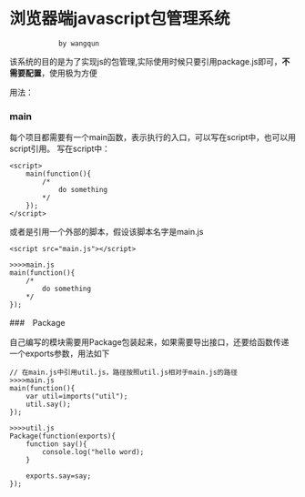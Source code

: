 
# 浏览器端javascript包管理系统

                by wangqun
                
该系统的目的是为了实现js的包管理,实际使用时候只要引用package.js即可，<strong>不需要配置</strong>，使用极为方便

用法：

### main
每个项目都需要有一个main函数，表示执行的入口，可以写在script中，也可以用script引用。
写在script中：
```
<script>
    main(function(){
        /* 
            do something
        */
    });
</script>
```
或者是引用一个外部的脚本，假设该脚本名字是main.js
```
<script src="main.js"></script>

>>>>main.js
main(function(){
    /* 
        do something
    */
});
```

###　Package

自己编写的模块需要用Package包装起来，如果需要导出接口，还要给函数传递一个exports参数，用法如下
```
// 在main.js中引用util.js，路径按照util.js相对于main.js的路径
>>>>main.js
main(function(){
    var util=imports("util");
    util.say();
});

>>>>util.js
Package(function(exports){
    function say(){
        console.log("hello word);
    }
    
    exports.say=say;
});

```


